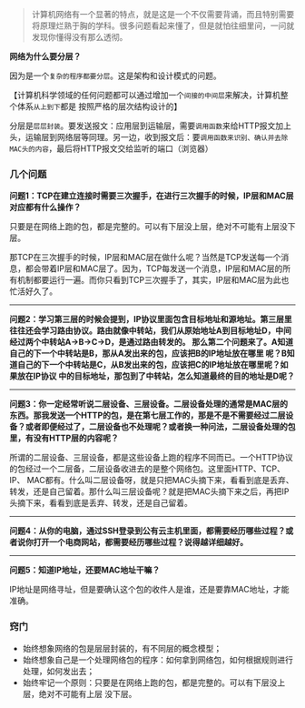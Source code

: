 > 计算机网络有一个显著的特点，就是这是一个不仅需要背诵，而且特别需要将原理烂熟于胸的学科。很多问题看起来懂了，但是就怕往细里问，一问就发现你懂得没有那么透彻。

**网络为什么要分层？**

因为是一个`复杂的程序都要分层`。这是架构和设计模式的问题。

【计算机科学领域的任何问题都可以通过增加一个`间接的中间层`来解决，计算机整个体系`从上到下`都是 按照严格的层次结构设计的】

分层是`层层封装`。要发送报文：应用层到运输层，需要`调用函数`来给HTTP报文加上头，运输层到网络层等同理。另一边，收到报文后：要`调用函数来识别、确认并去除MAC头的内容`，最后将HTTP报文交给监听的端口（浏览器）

### 几个问题

**问题1：TCP在建立连接时需要三次握手，在进行三次握手的时候，IP层和MAC层对应都有什么操作？**

只要是在网络上跑的包，都是完整的。可以有下层没上层，绝对不可能有上层没下层。

那TCP在三次握手的时候，IP层和MAC层在做什么呢？当然是TCP发送每一个消息，都会带着IP层和MAC层了。因为，TCP每发送一个消息，IP层和MAC层的所有机制都要运行一遍。而你只看到TCP三次握手了，其实，IP层和MAC层为此也忙活好久了。

---

**问题2：学习第三层的时候会提到，IP协议里面包含目标地址和源地址。第三层里往往还会学习路由协议。路由就像中转站，我们从原始地址A到目标地址D，中间经过两个中转站A->B->C->D，是通过路由转发的。 那么第二个问题来了。A知道自己的下一个中转站是B，那从A发出来的包，应该把B的IP地址放在哪里 呢？B知道自己的下一个中转站是C，从B发出来的包，应该把C的IP地址放在哪里呢？如果放在IP协议 中的目标地址，那包到了中转站，怎么知道最终的目的地址是D呢？**

---

**问题3：你一定经常听说二层设备、三层设备。二层设备处理的通常是MAC层的东西。那我发送一个HTTP的包，是在第七层工作的，那是不是不需要经过二层设备？或者即便经过了，二层设备也不处理呢？或者换一种问法，二层设备处理的包里，有没有HTTP层的内容呢？**

所谓的二层设备、三层设备，都是这些设备上跑的程序不同而已。一个HTTP协议的包经过一个二层备，二层设备收进去的是整个网络包。这里面HTTP、TCP、 IP、 MAC都有。什么叫二层设备呀，就是只把MAC头摘下来，看看到底是丢弃、转发，还是自己留着。那什么叫三层设备呢？就是把MAC头摘下来之后，再把IP头摘下来，看看到底是丢弃、转发，还是自己留着。

---

**问题4：从你的电脑，通过SSH登录到公有云主机里面，都需要经历哪些过程？或者说你打开一个电商网站，都需要经历哪些过程？说得越详细越好。**

---

**问题5：知道IP地址，还要MAC地址干嘛？**

IP地址是网络寻址，但是要确认这个包的收件人是谁，还是要靠MAC地址，才能准确。

### 窍门

- 始终想象网络的包是层层封装的，有不同层的概念模型；
- 始终想象自己是一个处理网络包的程序：如何拿到网络包，如何根据规则进行处理，如何发出去；
- 始终牢记一个原则：只要是在网络上跑的包，都是完整的。可以有下层没上层，绝对不可能有上层 没下层。
